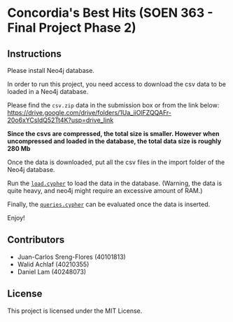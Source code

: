 # Concordia's Best Hits (SOEN 363 - Final Project Phase 2)

## Instructions
Please install Neo4j database.

In order to run this project, you need access to download the csv data to be loaded in a Neo4j database.

Please find the `csv.zip` data in the submission box or from the link below: </br>
https://drive.google.com/drive/folders/1Ua_iiOlFZQQAFr-20o6xYCsIdQ52Tt4K?usp=drive_link
 

**Since the csvs are compressed, the total size is smaller. However
when uncompressed and loaded in the database, the total data size is roughly 280 Mb**

Once the data is downloaded, put all the csv files in the import folder of the Neo4j database.

Run the [`load.cypher`](./neo4j/load.cypher) to load the data in the database. (Warning, the data is quite heavy, and neo4j
might require an excessive amount of RAM.)

Finally, the [`queries.cypher`](./neo4j/queries.cypher) can be evaluated once the data is inserted.

Enjoy!

## Contributors

- Juan-Carlos Sreng-Flores (40101813)
- Walid Achlaf (40210355)
- Daniel Lam (40248073)

## License

This project is licensed under the MIT License. 